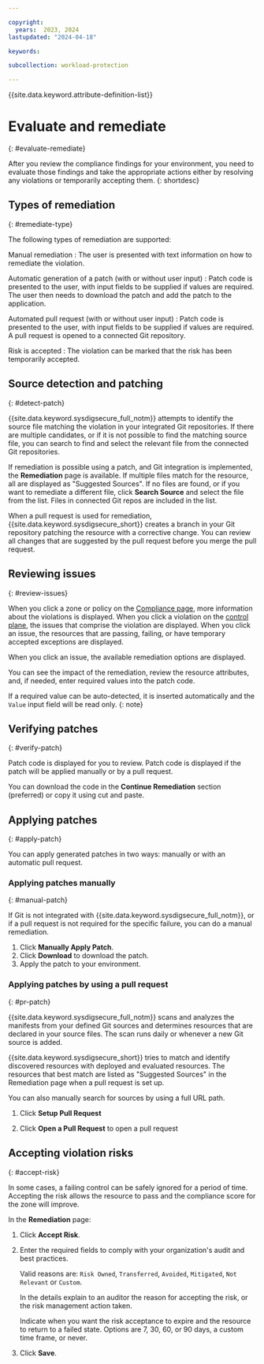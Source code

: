 ```yaml
---

copyright:
  years:  2023, 2024
lastupdated: "2024-04-18"

keywords:

subcollection: workload-protection

---
```


{{site.data.keyword.attribute-definition-list}}

# Evaluate and remediate
{: #evaluate-remediate}

After you review the compliance findings for your environment, you need to evaluate those findings and take the appropriate actions either by resolving any violations or temporarily accepting them.
{: shortdesc}

## Types of remediation
{: #remediate-type}

The following types of remediation are supported:

Manual remediation
:   The user is presented with text information on how to remediate the violation.

Automatic generation of a patch (with or without user input)
:   Patch code is presented to the user, with input fields to be supplied if values are required. The user then needs to download the patch and add the patch to the application.

Automated pull request (with or without user input)
:   Patch code is presented to the user, with input fields to be supplied if values are required. A pull request is opened to a connected Git repository.

Risk is accepted
:   The violation can be marked that the risk has been temporarily accepted.

## Source detection and patching
{: #detect-patch}

{{site.data.keyword.sysdigsecure_full_notm}} attempts to identify the source file matching the violation in your integrated Git repositories. If there are multiple candidates, or if it is not possible to find the matching source file, you can search to find and select the relevant file from the connected Git repositories.

If remediation is possible using a patch, and Git integration is implemented, the **Remediation** page is available. If multiple files match for the resource, all are displayed as "Suggested Sources". If no files are found, or if you want to remediate a different file, click **Search Source** and select the file from the list. Files in connected Git repos are included in the list.

When a pull request is used for remediation, {{site.data.keyword.sysdigsecure_short}} creates a branch in your Git repository patching the resource with a corrective change. You can review all changes that are suggested by the pull request before you merge the pull request.

## Reviewing issues
{: #review-issues}

When you click a zone or policy on the [Compliance page](/docs/workload-protection?topic=workload-protection-compliance-understanding), more information about the violations is displayed. When you click a violation on the [control plane](/docs/workload-protection?topic=workload-protection-compliance-understanding#compliance-cp), the issues that comprise the violation are displayed. When you click an issue, the resources that are passing, failing, or have temporary accepted exceptions are displayed.

When you click an issue, the available remediation options are displayed.

You can see the impact of the remediation, review the resource attributes, and, if needed, enter required values into the patch code.

If a required value can be auto-detected, it is inserted automatically and the `Value` input field will be read only.
{: note}

## Verifying patches
{: #verify-patch}

Patch code is displayed for you to review. Patch code is displayed if the patch will be applied manually or by a pull request.

You can download the code in the **Continue Remediation** section (preferred) or copy it using cut and paste.

## Applying patches
{: #apply-patch}

You can apply generated patches in two ways: manually or with an automatic pull request.

### Applying patches manually
{: #manual-patch}

If Git is not integrated with {{site.data.keyword.sysdigsecure_full_notm}}, or if a pull request is not required for the specific failure, you can do a manual remediation.

1. Click **Manually Apply Patch**.
2. Click **Download** to download the patch.
3. Apply the patch to your environment.

### Applying patches by using a pull request
{: #pr-patch}

{{site.data.keyword.sysdigsecure_full_notm}} scans and analyzes the manifests from your defined Git sources and determines resources that are declared in your source files. The scan runs daily or whenever a new Git source is added.

{{site.data.keyword.sysdigsecure_short}} tries to match and identify discovered resources with deployed and evaluated resources. The resources that best match are listed as "Suggested Sources" in the Remediation page when a pull request is set up.

You can also manually search for sources by using a full URL path.

1. Click **Setup Pull Request**

2. Click **Open a Pull Request** to open a pull request

## Accepting violation risks
{: #accept-risk}

In some cases, a failing control can be safely ignored for a period of time. Accepting the risk allows the resource to pass and the compliance score for the zone will improve.

In the **Remediation** page:

1. Click **Accept Risk**.

2. Enter the required fields to comply with your organization's audit and best practices.

    Valid reasons are: `Risk Owned`, `Transferred`, `Avoided`, `Mitigated`, `Not Relevant` or `Custom`.

    In the details explain to an auditor the reason for accepting the risk, or the risk management action taken.

    Indicate when you want the risk acceptance to expire and the resource to return to a failed state. Options are 7, 30, 60, or 90 days, a custom time frame, or never.

3. Click **Save**.
